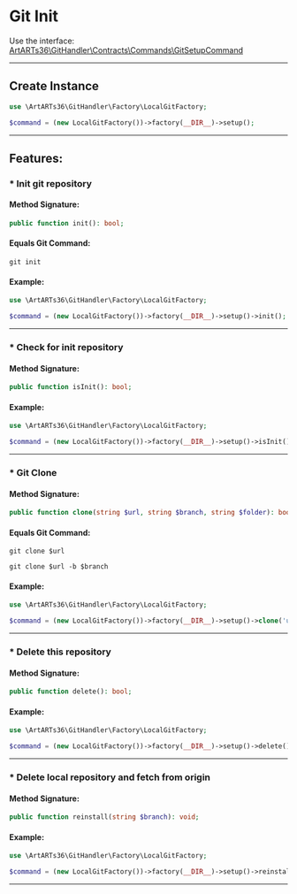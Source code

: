 # Git Init

Use the interface: [ArtARTs36\GitHandler\Contracts\Commands\GitSetupCommand](/Users/artem/PhpstormProjects/artarts36/libraries/git/src/Contracts/Commands/GitSetupCommand.php)

---

## Create Instance

```php
use \ArtARTs36\GitHandler\Factory\LocalGitFactory;

$command = (new LocalGitFactory())->factory(__DIR__)->setup();
```

---

## Features:

### * Init git repository

#### Method Signature:



```php
public function init(): bool;
```

#### Equals Git Command:

`git init`

#### Example:

```php
use \ArtARTs36\GitHandler\Factory\LocalGitFactory;

$command = (new LocalGitFactory())->factory(__DIR__)->setup()->init();
```

---
### * Check for init repository

#### Method Signature:

```php
public function isInit(): bool;
```

#### Example:

```php
use \ArtARTs36\GitHandler\Factory\LocalGitFactory;

$command = (new LocalGitFactory())->factory(__DIR__)->setup()->isInit();
```

---
### * Git Clone

#### Method Signature:



```php
public function clone(string $url, string $branch, string $folder): bool;
```

#### Equals Git Command:

`git clone $url`

`git clone $url -b $branch`

#### Example:

```php
use \ArtARTs36\GitHandler\Factory\LocalGitFactory;

$command = (new LocalGitFactory())->factory(__DIR__)->setup()->clone('url-test', 'master', 'folder-test');
```

---
### * Delete this repository

#### Method Signature:

```php
public function delete(): bool;
```

#### Example:

```php
use \ArtARTs36\GitHandler\Factory\LocalGitFactory;

$command = (new LocalGitFactory())->factory(__DIR__)->setup()->delete();
```

---
### * Delete local repository and fetch from origin

#### Method Signature:

```php
public function reinstall(string $branch): void;
```

#### Example:

```php
use \ArtARTs36\GitHandler\Factory\LocalGitFactory;

$command = (new LocalGitFactory())->factory(__DIR__)->setup()->reinstall('master');
```

---
